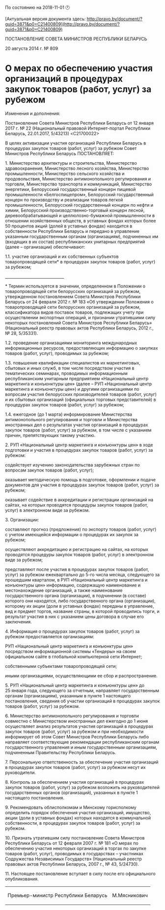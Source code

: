 По состоянию на 2018-11-01 &#x1F550;

[Актуальная версия документа здесь: http://pravo.by/document/?guid=3871&p0=C21400809](http://pravo.by/document/?guid=3871&p0=C21400809)

<p>ПОСТАНОВЛЕНИЕ СОВЕТА МИНИСТРОВ РЕСПУБЛИКИ БЕЛАРУСЬ</p>
<p>20 августа 2014 г. № 809</p>
<h1>О мерах по обеспечению участия организаций в процедурах закупок товаров (работ, услуг) за рубежом</h1>
<p>Изменения и дополнения:</p>
<p>Постановление Совета Министров Республики Беларусь от 12 января 2017 г. № 22 (Национальный правовой Интернет-портал Республики Беларусь, 22.01.2017, 5/43213) &lt;C21700022&gt;</p>
<p></p>
<p>В целях активизации участия организаций Республики Беларусь в процедурах закупок товаров (работ, услуг) за рубежом Совет Министров Республики Беларусь ПОСТАНОВЛЯЕТ:</p>
<p>1. Министерство архитектуры и строительства, Министерство здравоохранения, Министерство лесного хозяйства, Министерство промышленности, Министерство сельского хозяйства и продовольствия, Министерство антимонопольного регулирования и торговли, Министерство транспорта и коммуникаций, Министерство энергетики, Белорусский государственный концерн пищевой промышленности «Белгоспищепром», Белорусский государственный концерн по производству и реализации товаров легкой промышленности, Белорусский государственный концерн по нефти и химии, Белорусский производственно-торговый концерн лесной, деревообрабатывающей и целлюлозно-бумажной промышленности в отношении хозяйственных обществ, в уставных фондах которых более 50 процентов акций (долей в уставных фондах) находится в собственности Республики Беларусь и передано в управление указанным государственным органам (организациям), подчиненных им (входящих в их состав) республиканских унитарных предприятий (далее – организации) обеспечивают:</p>
<p>1.1. участие организаций и их собственных субъектов товаропроводящей сети* в процедурах закупок товаров (работ, услуг) за рубежом;</p>
<p>______________________________</p>
<p>* Термин используется в значении, определенном в Положении о товаропроводящей сети белорусских организаций за рубежом, утвержденном постановлением Совета Министров Республики Беларусь от 24 февраля 2012 г. № 183 «Об утверждении Положения о товаропроводящей сети белорусских организаций за рубежом, классификатора видов поставок товаров, подлежащих учету при осуществлении экспортных операций, и признании утратившими силу некоторых постановлений Совета Министров Республики Беларусь» (Национальный реестр правовых актов Республики Беларусь, 2012 г., № 28, 5/35331).</p>
<p>1.2. проведение организациями мониторинга международных информационных ресурсов, предоставляющих информацию о закупках товаров (работ, услуг), проводимых за рубежом;</p>
<p>1.3. повышение квалификации специалистов их маркетинговых, сбытовых и иных служб, в том числе посредством участия в тематических семинарах, проводимых информационным республиканским унитарным предприятием «Национальный центр маркетинга и конъюнктуры цен» (далее – РУП «Национальный центр маркетинга и конъюнктуры цен») и другими организациями по вопросам участия белорусских производителей товаров (работ, услуг) и их сбытовых организаций (официальных торговых представителей) в процедурах закупок товаров (работ, услуг) за рубежом;</p>
<p>1.4. ежегодное (до 1 марта) информирование Министерства антимонопольного регулирования и торговли и Министерства иностранных дел о результатах участия организаций в процедурах закупок товаров (работ, услуг) за рубежом, в том числе с указанием причин, препятствующих такому участию.</p>
<p>2. РУП «Национальный центр маркетинга и конъюнктуры цен» в ходе подготовки и участия в процедурах закупок товаров (работ, услуг) за рубежом:</p>
<p>содействует изучению законодательства зарубежных стран по вопросам закупок товаров (работ, услуг);</p>
<p>оказывает методическую помощь в подготовке, оформлении и подаче документов для участия в процедурах закупок товаров (работ, услуг) за рубежом;</p>
<p>оказывает содействие в аккредитации и регистрации организаций на сайтах, на которых проводятся процедуры закупок товаров (работ, услуг) в электронном виде за рубежом.</p>
<p>3. Организации:</p>
<p>составляют прогноз (предложения) по экспорту товаров (работ, услуг) с учетом имеющейся информации о процедурах их закупок за рубежом;</p>
<p>осуществляют аккредитацию и регистрацию на сайтах, на которых проводятся процедуры закупок товаров (работ, услуг) в электронном виде за рубежом;</p>
<p>представляют после участия в процедурах закупок товаров (работ, услуг) за рубежом ежеквартально до 5-го числа месяца, следующего за прошедшим кварталом, в РУП «Национальный центр маркетинга и конъюнктуры цен» информацию, содержащую наименование и местонахождение организаций, а также наименование государственного органа (организации), в подчинении (в составе) которого они находятся, либо государственного органа (организации), которому их акции (доли в уставных фондах) переданы в управление, вид и предмет торгов, название страны, в которой проводились торги, и результат участия в них с указанием цены договора в случае его заключения.</p>
<p>4. Информация о процедурах закупок товаров (работ, услуг) за рубежом предоставляется организациям:</p>
<p>РУП «Национальный центр маркетинга и конъюнктуры цен» посредством информационной системы «Тендеры» на своем официальном сайте в глобальной компьютерной сети Интернет;</p>
<p>собственными субъектами товаропроводящей сети;</p>
<p>иными организациями, осуществляющими ее сбор и распространение.</p>
<p>5. РУП «Национальный центр маркетинга и конъюнктуры цен» до 25 января года, следующего за отчетным, направляет государственным органам (организациям), указанным в пункте 1 настоящего постановления, сведения об участии организаций в процедурах закупок товаров (работ, услуг) за рубежом.</p>
<p>6. Министерство антимонопольного регулирования и торговли совместно с Министерством иностранных дел ежегодно до 1 июня осуществляет анализ результатов участия организаций в процедурах закупок товаров (работ, услуг) за рубежом и при необходимости информирует об этом Совет Министров Республики Беларусь либо направляет соответствующие рекомендации республиканским органам государственного управления и иным государственным организациям, подчиненным Правительству Республики Беларусь.</p>
<p>7. Персональную ответственность за обеспечение участия организаций в процедурах закупок товаров (работ, услуг) за рубежом несут их руководители.</p>
<p>8. Контроль за обеспечением участия организаций в процедурах закупок товаров (работ, услуг) за рубежом возложить на руководителей государственных органов (организаций), указанных в пункте 1 настоящего постановления.</p>
<p>9. Рекомендовать облисполкомам и Минскому горисполкому определить порядок обеспечения участия организаций, имущество, акции (доли в уставных фондах) которых находятся в коммунальной собственности, в процедурах закупок товаров (работ, услуг) за рубежом.</p>
<p>10. Признать утратившим силу постановление Совета Министров Республики Беларусь от 12 февраля 2007 г. № 181 «О мерах по обеспечению участия некоторых организаций в торгах по закупке товаров (работ, услуг), проводимых в государствах – участниках Содружества Независимых Государств» (Национальный реестр правовых актов Республики Беларусь, 2007 г., № 43, 5/24730).</p>
<p>11. Настоящее постановление вступает в силу после его официального опубликования.</p>
<p></p>
<table><tr>
<td><p>Премьер-министр Республики Беларусь</p></td>
<td><p>М.Мясникович</p></td>
</tr></table>
<p></p>